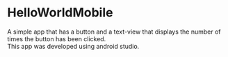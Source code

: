 # HelloWorldMobile
A simple app that has a button and a text-view that displays the number of times the button has been clicked.  
This app was developed using android studio.
